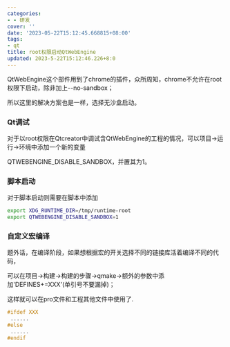 ```yaml
---
categories:
- - 研发
cover: ''
date: '2023-05-22T15:12:45.668815+08:00'
tags:
- qt
title: root权限启动QtWebEngine
updated: 2023-5-22T15:12:46.226+8:0
---
```

QtWebEngine这个部件用到了chrome的插件，众所周知，chrome不允许在root权限下启动，除非加上--no-sandbox；

所以这里的解决方案也是一样，选择无沙盒启动。

### Qt调试

对于以root权限在Qtcreator中调试含QtWebEngine的工程的情况，可以项目->运行->环境中添加一个新的变量

QTWEBENGINE_DISABLE_SANDBOX，并置其为1。

### 脚本启动

对于脚本启动则需要在脚本中添加

```bash
export XDG_RUNTIME_DIR=/tmp/runtime-root
export QTWEBENGINE_DISABLE_SANDBOX=1
```

### 自定义宏编译

题外话，在编译阶段，如果想根据宏的开关选择不同的链接库活着编译不同的代码，

可以在项目->构建->构建的步骤->qmake->额外的参数中添加'DEFINES+=XXX'(单引号不要漏掉)；

这样就可以在pro文件和工程其他文件中使用了.

```cpp
#ifdef XXX
 ......
#else
 ......
#endif
```
